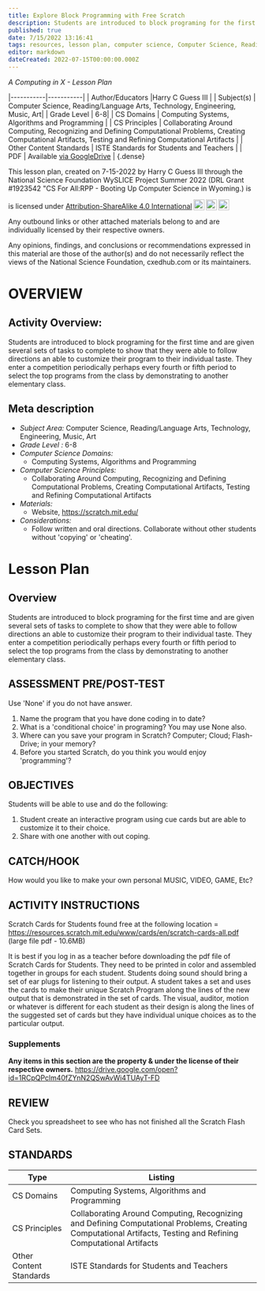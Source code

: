 ```yaml
---
title: Explore Block Programming with Free Scratch
description: Students are introduced to block programing for the first time and are given several sets of tasks to complete to show that they were able to follow directions an able to customize their program to their individual taste. They enter a competition periodically perhaps every fourth or fifth period to select the top programs from the class by demonstrating to another elementary class.
published: true
date: 7/15/2022 13:16:41
tags: resources, lesson plan, computer science, Computer Science, Reading/Language Arts, Technology, Engineering, Music, Art 
editor: markdown
dateCreated: 2022-07-15T00:00:00.000Z
---
```

*A Computing in X - Lesson Plan*

|-----------|-----------|
| Author/Educators |Harry C Guess III |
| Subject(s) | Computer Science, Reading/Language Arts, Technology, Engineering, Music, Art|
| Grade Level | 6-8|
| CS Domains | Computing Systems, Algorithms and Programming |
| CS Principles | Collaborating Around Computing, Recognizing and Defining Computational Problems, Creating Computational Artifacts, Testing and Refining Computational Artifacts |
| Other Content Standards | ISTE Standards for Students and Teachers | 
| PDF | Available [via GoogleDrive]() |
{.dense}






This lesson plan, created on 7-15-2022 by Harry C Guess III through the National Science Foundation WySLICE Project Summer 2022 (DRL Grant #1923542 "CS For All:RPP - Booting Up Computer Science in Wyoming.) is  <p xmlns:cc="http://creativecommons.org/ns#" >  is licensed under <a href="http://creativecommons.org/licenses/by-sa/4.0/?ref=chooser-v1" target="_blank" rel="license noopener noreferrer" style="display:inline-block;">Attribution-ShareAlike 4.0 International<img style="height:22px!important;margin-left:3px;vertical-align:text-bottom;" src="https://mirrors.creativecommons.org/presskit/icons/cc.svg?ref=chooser-v1"><img style="height:22px!important;margin-left:3px;vertical-align:text-bottom;" src="https://mirrors.creativecommons.org/presskit/icons/by.svg?ref=chooser-v1"><img style="height:22px!important;margin-left:3px;vertical-align:text-bottom;" src="https://mirrors.creativecommons.org/presskit/icons/sa.svg?ref=chooser-v1"></a></p>


Any outbound links or other attached materials belong to and are individually licensed by their respective owners. 


Any opinions, findings, and conclusions or recommendations expressed in this material are those of the author(s) and do not necessarily reflect the views of the National Science Foundation, cxedhub.com or its maintainers.


# OVERVIEW
## Activity Overview:  
Students are introduced to block programing for the first time and are given several sets of tasks to complete to show that they were able to follow directions an able to customize their program to their individual taste. They enter a competition periodically perhaps every fourth or fifth period to select the top programs from the class by demonstrating to another elementary class.
## Meta description
+ *Subject Area:* Computer Science, Reading/Language Arts, Technology, Engineering, Music, Art 
+ *Grade Level :* 6-8 
+ *Computer Science Domains:*
   + Computing Systems, Algorithms and Programming
+ *Computer Science Principles:*
   + Collaborating Around Computing, Recognizing and Defining Computational Problems, Creating Computational Artifacts, Testing and Refining Computational Artifacts
+ *Materials:* 
   + Website, https://scratch.mit.edu/
+ *Considerations:*
   + Follow written and oral directions. Collaborate without other students without 'copying' or 'cheating'.


# Lesson Plan
## Overview
Students are introduced to block programing for the first time and are given several sets of tasks to complete to show that they were able to follow directions an able to customize their program to their individual taste. They enter a competition periodically perhaps every fourth or fifth period to select the top programs from the class by demonstrating to another elementary class.
## ASSESSMENT PRE/POST-TEST
Use 'None' if you do not have answer.
1. Name the program that you have done coding in to date?
2. What is a 'conditional choice' in programing? You may use None also.
3. Where can you save your program in Scratch? Computer; Cloud; Flash-Drive; in your memory?
4. Before you started Scratch, do you think you would enjoy 'programming'?
## OBJECTIVES
Students will be able to use and do the following:
1. Student create an interactive program using cue cards but are able to customize it to their choice. 
2. Share with one another with out coping.


## CATCH/HOOK
How would you like to make your own personal MUSIC, VIDEO, GAME, Etc?


## ACTIVITY INSTRUCTIONS
Scratch Cards for Students found free at the following location =
https://resources.scratch.mit.edu/www/cards/en/scratch-cards-all.pdf 
(large file pdf - 10.6MB) 


It is best if you log in as a teacher before downloading the pdf file of Scratch Cards for Students. They need to be printed in color and assembled together in groups for each student. Students doing sound should bring a set of ear plugs for listening to their output.
A student takes a set and uses the cards to make their unique Scratch Program along the lines of the new output that is demonstrated in the set of cards. The visual, auditor, motion or whatever is different for each student as their design is along the lines of the suggested set of cards but they have individual unique choices as to the particular output.


### Supplements
**Any items in this section are the property & under the license of their respective owners.**
https://drive.google.com/open?id=1RCpQPclm40fZYnN2QSwAvWi4TUAyT-FD




## REVIEW
Check you spreadsheet to see who has not finished all the Scratch Flash Card Sets.
## STANDARDS        
| Type | Listing | 
|-----------|-----------|
| CS Domains  | Computing Systems, Algorithms and Programming|
| CS Principles   | Collaborating Around Computing, Recognizing and Defining Computational Problems, Creating Computational Artifacts, Testing and Refining Computational Artifacts|
| Other Content Standards | ISTE Standards for Students and Teachers  |